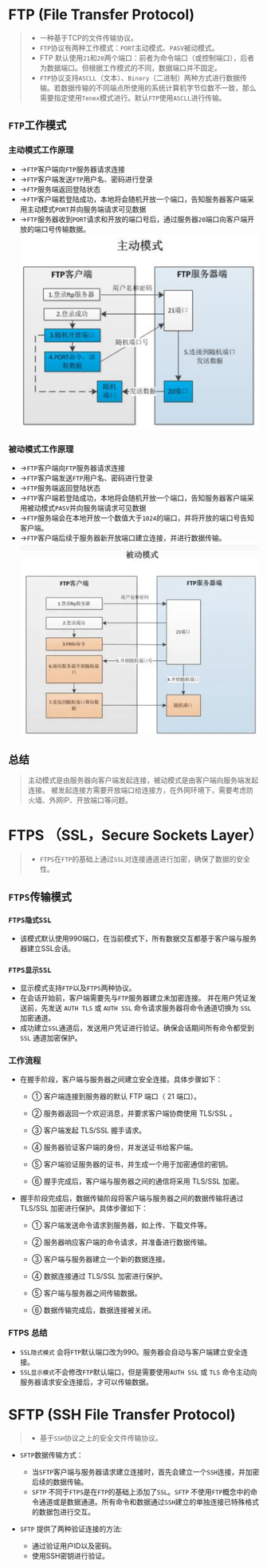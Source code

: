 # FTP (File Transfer Protocol)

>* 一种基于TCP的文件传输协议。
>* `FTP`协议有两种工作模式：`PORT`主动模式、`PASV`被动模式。
>* FTP 默认使用`21`和`20`两个端口：前者为命令端口（或控制端口），后者为数据端口。但根据工作模式的不同，数据端口并不固定。
>* `FTP`协议支持`ASCLL`（文本）、`Binary`（二进制）两种方式进行数据传输。若数据传输的不同端点所使用的系统计算机字节位数不一致，那么需要指定使用`Tenex`模式进行。默认`FTP`使用`ASCLL`进行传输。

## `FTP`工作模式

### 主动模式工作原理

* ->`FTP`客户端向`FTP`服务器请求连接
* ->`FTP`客户端发送`FTP`用户名、密码进行登录
* ->`FTP`服务端返回登陆状态
* ->`FTP`客户端若登陆成功，本地将会随机开放一个端口，告知服务器客户端采用主动模式`PORT`并向服务端请求可见数据
* ->`FTP`服务器收到`PORT`请求和开放的端口号后，通过服务器`20`端口向客户端开放的端口号传输数据。
![FTP主动模式交互](../assets/FTP主动模式交互.jpg "FTP主动模式交互")

### 被动模式工作原理

* ->`FTP`客户端向`FTP`服务器请求连接
* ->`FTP`客户端发送`FTP`用户名、密码进行登录
* ->`FTP`服务端返回登陆状态
* ->`FTP`客户端若登陆成功，本地将会随机开放一个端口，告知服务器客户端采用被动模式`PASV`并向服务端请求可见数据
* ->`FTP`服务端会在本地开放一个数值大于`1024`的端口，并将开放的端口号告知客户端。
* ->`FTP`客户端后续于服务器新开放端口建立连接，并进行数据传输。
![FTP被动模式](../assets/FTP被动模式交互.jpg "FTP被动模式")

## 总结
>
> 主动模式是由服务器向客户端发起连接，被动模式是由客户端向服务端发起连接。
> 被发起连接方需要开放端口给连接方，在外网环境下，需要考虑防火墙、外网IP、开放端口等问题。

# FTPS （SSL，Secure Sockets Layer）

>* `FTPS`在`FTP`的基础上通过`SSL`对连接通道进行加密，确保了数据的安全性。

## `FTPS`传输模式

### `FTPS隐式SSL`

* 该模式默认使用990端口，在当前模式下，所有数据交互都基于客户端与服务器建立SSL会话。

### `FTPS显示SSL`

* 显示模式支持`FTP`以及`FTPS`两种协议。
* 在会话开始前，客户端需要先与`FTP`服务器建立未加密连接。 并在用户凭证发送前，先发送 `AUTH TLS` 或 `AUTH SSL` 命令请求服务器将命令通道切换为 `SSL` 加密通道。
* 成功建立`SSL`通道后，发送用户凭证进行验证。确保会话期间所有命令都受到`SSL` 通道加密保护。

### 工作流程

* 在握手阶段，客户端与服务器之间建立安全连接。具体步骤如下：

  * ① 客户端连接到服务器的默认 FTP 端口（ 21 端口）。

  * ② 服务器返回一个欢迎消息，并要求客户端协商使用 TLS/SSL 。

  * ③ 客户端发起 TLS/SSL 握手请求。

  * ④ 服务器验证客户端的身份，并发送证书给客户端。

  * ⑤ 客户端验证服务器的证书，并生成一个用于加密通信的密钥。

  * ⑥ 握手完成后，客户端与服务器之间的通信将采用 TLS/SSL 加密。

* 握手阶段完成后，数据传输阶段将客户端与服务器之间的数据传输将通过 TLS/SSL 加密进行保护。具体步骤如下：

  * ① 客户端发送命令请求到服务器，如上传、下载文件等。

  * ② 服务器响应客户端的命令请求，并准备进行数据传输。

  * ③ 客户端与服务器建立一个新的数据连接。

  * ④ 数据连接通过 TLS/SSL 加密进行保护。

  * ⑤ 客户端与服务器之间传输数据。

  * ⑥ 数据传输完成后，数据连接被关闭。

### FTPS 总结

* `SSL隐式模式` 会将`FTP`默认端口改为990。服务器会自动与客户端建立安全连接。
* `SSL显示模式`不会修改`FTP`默认端口，但是需要使用`AUTH SSL` 或 `TLS` 命令主动向服务器请求安全连接后，才可以传输数据。

# SFTP (SSH File Transfer Protocol)
>
>* 基于`SSH`协议之上的安全文件传输协议。

* `SFTP`数据传输方式：
  * 当`SFTP`客户端与服务器请求建立连接时，首先会建立一个`SSH`连接，并加密后续的数据传输。
  * `SFTP` 不同于`FTPS`是在`FTP`的基础上添加了`SSL`。`SFTP` 不使用`FTP`概念中的命令通道或是数据通道。所有命令和数据通过`SSH`建立的单独连接已特殊格式的数据包进行交互。
  
* `SFTP` 提供了两种验证连接的方法:
  * 通过验证用户ID以及密码。
  * 使用SSH密钥进行验证。

